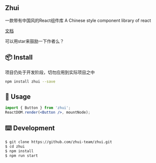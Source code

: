 ## Zhui

一款带有中国风的React组件库
A Chinese style component library of react

[文档](https://zhui-team.github.io/zhui/)

可以用star来鼓励一下作者么？

## 📦 Install

项目仍处于开发阶段，切勿应用到实际项目之中

```bash
npm install zhui --save
```

## 🔨 Usage

```jsx
import { Button } from 'zhui';
ReactDOM.render(<Button />, mountNode);
```

## ⌨️ Development

```bash
$ git clone https://github.com/zhui-team/zhui.git
$ cd zhui
$ npm install
$ npm run start
```
